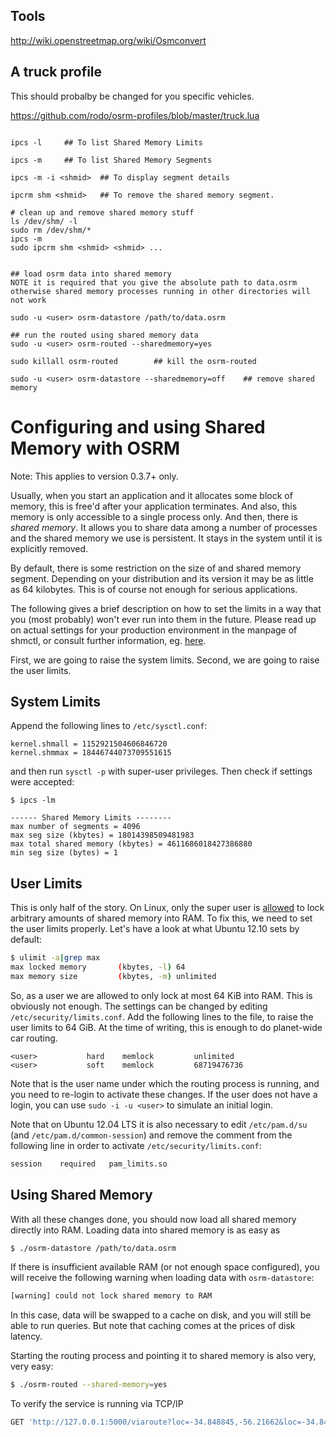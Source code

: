 


## Tools

http://wiki.openstreetmap.org/wiki/Osmconvert

## A truck profile
This should probalby be changed for you specific vehicles.

https://github.com/rodo/osrm-profiles/blob/master/truck.lua


```

ipcs -l     ## To list Shared Memory Limits

ipcs -m     ## To list Shared Memory Segments

ipcs -m -i <shmid>  ## To display segment details

ipcrm shm <shmid>   ## To remove the shared memory segment.

# clean up and remove shared memory stuff
ls /dev/shm/ -l
sudo rm /dev/shm/*
ipcs -m
sudo ipcrm shm <shmid> <shmid> ...


## load osrm data into shared memory
NOTE it is required that you give the absolute path to data.osrm
otherwise shared memory processes running in other directories will not work

sudo -u <user> osrm-datastore /path/to/data.osrm

## run the routed using shared memory data
sudo -u <user> osrm-routed --sharedmemory=yes

sudo killall osrm-routed        ## kill the osrm-routed

sudo -u <user> osrm-datastore --sharedmemory=off    ## remove shared memory

```

# Configuring and using Shared Memory with OSRM

Note: This applies to version 0.3.7+ only.

Usually, when you start an application and it allocates some block of memory, this is free'd after your application terminates. And also, this memory is only accessible to a single process only. And then, there is _shared memory_. It allows you to share data among a number of processes and the shared memory we use is persistent. It stays in the system until it is explicitly removed.

By default, there is some restriction on the size of and shared memory segment. Depending on your distribution and its version it may be as little as 64 kilobytes. This is of course not enough for serious applications. 

The following gives a brief description on how to set the limits in a way that you (most probably) won't ever run into them in the future. Please read up on actual settings for your production environment in the manpage of shmctl, or consult further information, eg. [here](https://www.zabbix.org/wiki/How_to/configure_shared_memory).

First, we are going to raise the system limits. Second, we are going to raise the user limits.

System Limits
---

Append the following lines to `/etc/sysctl.conf`:

```Txt
kernel.shmall = 1152921504606846720
kernel.shmmax = 18446744073709551615
```

and then run `sysctl -p` with super-user privileges. Then check if settings were accepted:

```
$ ipcs -lm

------ Shared Memory Limits --------
max number of segments = 4096
max seg size (kbytes) = 18014398509481983
max total shared memory (kbytes) = 4611686018427386880
min seg size (bytes) = 1
```

User Limits
---

This is only half of the story. On Linux, only the super user is [allowed](https://git.kernel.org/cgit/linux/kernel/git/torvalds/linux.git/tree/include/uapi/linux/shm.h?id=refs/tags/v3.12#n52) to lock arbitrary amounts of shared memory into RAM. To fix this, we need to set the user limits properly. Let's have a look at what Ubuntu 12.10 sets by default:

```Bash
$ ulimit -a|grep max
max locked memory       (kbytes, -l) 64
max memory size         (kbytes, -m) unlimited
```

So, as a user we are allowed to only lock at most 64 KiB into RAM. This is obviously not enough. The settings can be changed by editing `/etc/security/limits.conf`. Add the following lines to the file, to raise the user limits to 64 GiB. At the time of writing, this is enough to do planet-wide car routing.

```
<user>           hard    memlock         unlimited
<user>           soft    memlock         68719476736
```

Note that <user> is the user name under which the routing process is running, and you need to re-login to activate these changes. If the user does not have a login, you can use `sudo -i -u <user>` to simulate an initial login. 

Note that on Ubuntu 12.04 LTS it is also necessary to edit `/etc/pam.d/su` (and `/etc/pam.d/common-session`) and remove the comment from the following line in order to activate `/etc/security/limits.conf`:

```Bash
session    required   pam_limits.so
```

Using Shared Memory
---

With all these changes done, you should now load all shared memory directly into RAM. Loading data into shared memory is as easy as 

```Bash
$ ./osrm-datastore /path/to/data.osrm
```

If there is insufficient available RAM (or not enough space configured), you will receive the following warning when loading data with `osrm-datastore`:

```Bash
[warning] could not lock shared memory to RAM
```

In this case, data will be swapped to a cache on disk, and you will still be able to run queries. But note that caching comes at the prices of disk latency.

Starting the routing process and pointing it to shared memory is also very, very easy:

```Bash
$ ./osrm-routed --shared-memory=yes
```

To verify the service is running via TCP/IP

```Bash
GET 'http://127.0.0.1:5000/viaroute?loc=-34.848845,-56.21662&loc=-34.848821,-56.0948369999999&alt=false'
```
